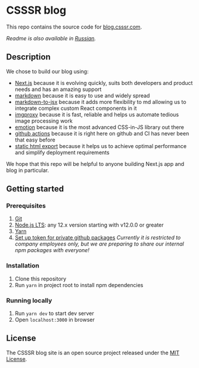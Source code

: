 # CSSSR blog

This repo contains the source code for [blog.csssr.com](https://blog.csssr.com).

*Readme is also available in [Russian](README.ru.md).*

## Description

We chose to build our blog using:
- [Next.js](https://nextjs.org/)
because it is evolving quickly, suits both developers and product needs and has an amazing support
- [markdown](https://www.markdownguide.org/)
because it is easy to use and widely spread
- [markdown-to-jsx](https://probablyup.com/markdown-to-jsx/)
because it adds more flexibility to md allowing us to integrate complex custom React components in it
- [imgproxy](https://imgproxy.net/)
because it is fast, reliable and helps us automate tedious image processing work
- [emotion](https://emotion.sh/docs/introduction)
because it is the most advanced CSS-in-JS library out there
- [github actions](https://github.com/features/actions)
because it is right here on github and CI has never been that easy before
- [static html export](https://nextjs.org/docs/advanced-features/static-html-export)
because it helps us to achieve optimal performance and simplify deployment requirements

We hope that this repo will be helpful to anyone building Next.js app and blog in particular.

## Getting started

### Prerequisites

1. [Git](https://git-scm.com/download)
1. [Node.js LTS](https://nodejs.org/en/download/): any 12.x version starting with v12.0.0 or greater
1. [Yarn](https://yarnpkg.com/lang/en/docs/install/)
1. [Set up token for private github packages](https://confluence.csssr.io/display/DT/Github+packages)
*Currently it is restricted to company employees only, but we are preparing to share our internal npm packages with everyone!*

### Installation

1. Clone this repository
1. Run `yarn` in project root to install npm dependencies

### Running locally

1. Run `yarn dev` to start dev server
1. Open `localhost:3000` in browser

## License

The CSSSR blog site is an open source project released under the [MIT License](https://github.com/CSSSR/csssr.blog/LICENSE).
